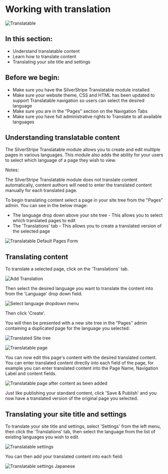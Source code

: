 <!--
pagenumber: 8
title: Working with translations
-->

# Working with translation

![Translatable](_images/TranslatableImage.jpg)

## In this section:

* Understand translatable content
* Learn how to translate content
* Translating your site title and settings

## Before we begin:

* Make sure you have the SilverStripe Translatable module installed.
* Make sure your website theme, CSS and HTML has been updated to support Translatable navigation so users can select the desired language
* Make sure you are in the "Pages" section on the Navigation Tabs 
* Make sure you have full administrative rights to Translate to all available languages
 
## Understanding translatable content

The SilverStripe Translatable module allows you to create and edit multiple pages in various languages. This module also adds the ability for your users to select which language of a page they wish to view.

<div class="note" markdown="1">
Notes:

The SilverStripe Translatable module does not translate content automatically, content authors will need to enter the translated content manually for each translated page.
</div>

To begin translating content select a page in your site tree from the "Pages" admin. You can see in the below image:

* The language drop down above your site tree - This allows you to select which translated pages to edit
* The 'Translations' tab - This allows you to create a translated version of the selected page

![Translatable Default Pages Form](_images/TranslatableInstalledDefault.jpg)

## Translating content

To translate a selected page, click on the 'Translations' tab. 

![Add Translation](_images/TranslatableCreateForm.jpg)

Then select the desired language you want to translate the content into from the 'Language' drop down field.

![Select language dropdown menu](_images/SelectlanguagetoCreate.jpg)

Then click 'Create'.

You will then be presented with a new site tree in the "Pages" admin containing a duplicated page for the language you selected:

![Translated Site tree](_images/EnsureLangaugeSelect.jpg)

![Translatable page](_images/TranslatedPage.jpg)

You can now edit this page's content with the desired translated content. You can enter translated content directly into each field of the page, for example you can enter translated content into the Page Name, Navigation Label and content fields.

![Translatable page after content as been added](_images/TranslatedPageFinished.jpg)

Just like publishing your standard content, click 'Save & Publish' and you now have a translated version of the original page you selected.


## Translating your site title and settings

To translate your site title and settings, select 'Settings' from the left menu, then click the 'Translations' tab, then select the language from the list of existing languages you wish to edit.

![Translatable settings](_images/SettingsJapanSelect.jpg)

You can then add your translated content into each field:

![Translatable settings Japanese](_images/JapanSiteTitleandSettings.jpg)
